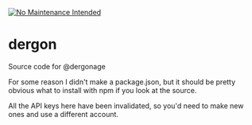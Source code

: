 [![No Maintenance Intended](http://unmaintained.tech/badge.svg)](http://unmaintained.tech/)

# dergon
Source code for @dergonage

For some reason I didn't make a package.json, but it should be pretty obvious what to install with npm if you look at the source.

All the API keys here have been invalidated, so you'd need to make new ones and use a different account.
